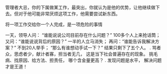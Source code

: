 管理者大忌，你的下属做某工作，最突出，你就认为是他的优势，让他继续做下去。但对于他可能非常厌烦这项工作，他需要尝试新东西。

将一项工作交给你一个人完成，是一项危险的事情


一天，领导人问： “谁能说说公司目前存在什么问题？” 100多个人上来抢话筒； 
又问：“谁能说说背后的原因？” 一半的人立马消失； 
再问：“谁能告诉我解决方案？” 不到20人举手； “那么有谁想动手试一下？” 结果只剩下了五个人。 
. 骂者众，思虑者少，献计者寡，担当者无几， 这是当下社会普遍存在的现象。 挑毛病、找原因、给方法、担责任， 哪个含金量更高？ . 发现问题是水平， 解决问题才是王道！
